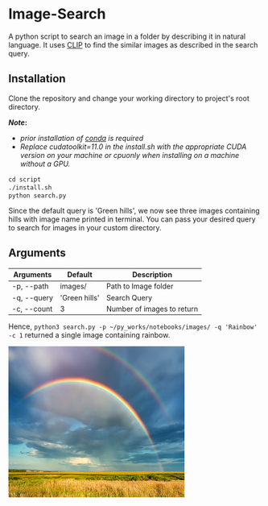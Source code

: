 # Image-Search

A python script to search an image in a folder by describing it in natural language. It uses [CLIP](https://github.com/openai/CLIP) to find the similar images as described in the search query.

## Installation

Clone the repository and change your working directory to project's root directory.

**_Note_:**
* _prior installation of [conda](https://www.anaconda.com/products/individual) is required_
* _Replace cudatoolkit=11.0 in the install.sh with the appropriate CUDA version on your machine or cpuonly when installing on a machine without a GPU._
```
cd script
./install.sh   
python search.py
```

Since the default query is 'Green hills', we now see three images containing hills with image name printed in terminal. You can pass your desired query to search for images in your custom directory.

## Arguments

|Arguments|Default|Description|
|---------|-------|-----------|
|-p, --path|images/|Path to Image folder|
|-q, --query|'Green hills'|Search Query|
|-c, --count|3|Number of images to return|

Hence, ```python3 search.py -p ~/py_works/notebooks/images/ -q 'Rainbow' -c 1``` returned a single image containing rainbow.

<img src="https://github.com/samiptimalsena/Image-Search/blob/master/demo.png" width="350" height="300" alt="demo image">

